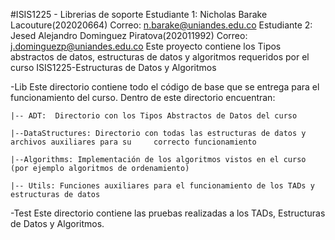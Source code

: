 #ISIS1225 - Librerias de soporte
Estudiante 1: Nicholas Barake Lacouture(202020664) Correo: n.barake@uniandes.edu.co
Estudiante 2: Jesed Alejandro Dominguez Piratova(202011992) Correo: j.dominguezp@uniandes.edu.co
Este proyecto contiene los Tipos abstractos de datos, estructuras de datos y algoritmos requeridos por el curso ISIS1225-Estructuras de Datos y Algoritmos

-Lib
Este directorio contiene todo el código de base que se entrega para el funcionamiento del curso.  Dentro de este directorio encuentran:
    
    |-- ADT:  Directorio con los Tipos Abstractos de Datos del curso

    |--DataStructures: Directorio con todas las estructuras de datos y archivos auxiliares para su     correcto funcionamiento

    |--Algorithms: Implementación de los algoritmos vistos en el curso (por ejemplo algoritmos de ordenamiento)

    |-- Utils: Funciones auxiliares para el funcionamiento de los TADs y estructuras de datos

-Test
Este directorio contiene las pruebas realizadas a los TADs, Estructuras de Datos y Algoritmos.

